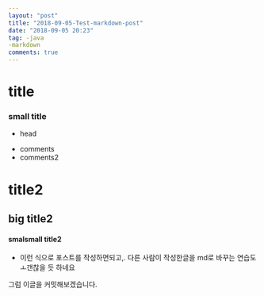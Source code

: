 ```yaml
---
layout: "post"
title: "2018-09-05-Test-markdown-post"
date: "2018-09-05 20:23"
tag: -java
-markdown
comments: true
---
```


# title

### small title

* head
- comments
- comments2


# title2

## big title2

#### smalsmall title2

- 이런 식으로 포스트를 작성하면되고,. 다른 사람이 작성한글을 md로 바꾸는 연습도 ㅗ갠찮을 듯 하네요

그럼 이글을 커밋해보겠습니다.
